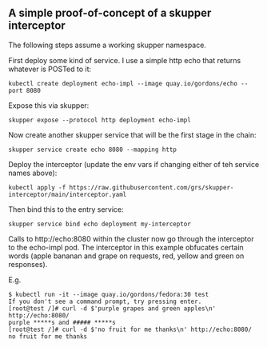 ## A simple proof-of-concept of a skupper interceptor

The following steps assume a working skupper namespace.

First deploy some kind of service. I use a simple http echo that
returns whatever is POSTed to it:

```
kubectl create deployment echo-impl --image quay.io/gordons/echo --port 8080
```

Expose this via skupper:

```
skupper expose --protocol http deployment echo-impl
```

Now create another skupper service that will be the first stage in the chain:

```
skupper service create echo 8080 --mapping http
```

Deploy the interceptor (update the env vars if changing either of teh service names above):

```
kubectl apply -f https://raw.githubusercontent.com/grs/skupper-interceptor/main/interceptor.yaml
```

Then bind this to the entry service:

```
skupper service bind echo deployment my-interceptor
```

Calls to http://echo:8080 within the cluster now go through the
interceptor to the echo-impl pod. The interceptor in this example
obfucates certain words (apple bananan and grape on requests, red,
yellow and green on responses).

E.g.

```
$ kubectl run -it --image quay.io/gordons/fedora:30 test
If you don't see a command prompt, try pressing enter.
[root@test /]# curl -d $'purple grapes and green apples\n' http://echo:8080/
purple *****s and ##### *****s
[root@test /]# curl -d $'no fruit for me thanks\n' http://echo:8080/
no fruit for me thanks
```


